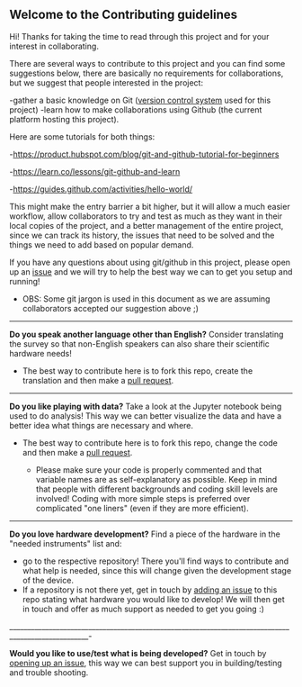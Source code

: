 ## Welcome to the Contributing guidelines

Hi! Thanks for taking the time to read through this project and for your interest in collaborating. 

There are several ways to contribute to this project and you can find some suggestions below, there are basically no requirements for collaborations, but we suggest that people interested in the project:

 -gather a basic knowledge on Git ([version control system](https://git-scm.com/book/en/v1/Getting-Started-About-Version-Control) used for this project) 
 -learn how to make collaborations using Github (the current platform hosting this project). 
 
 Here are some tutorials for both things:
  
  -https://product.hubspot.com/blog/git-and-github-tutorial-for-beginners
  
  -https://learn.co/lessons/git-github-and-learn
  
  -https://guides.github.com/activities/hello-world/
  

This might make the entry barrier a bit higher, but it will allow a much easier workflow, allow collaborators to try and test as much as they want in their local copies of the project, and a better management of the entire project, since we can track its history, the issues that need to be solved and the things we need to add based on popular demand.

If you have any questions about using git/github in this project, please open up an [issue](https://github.com/amchagas/map_fosh_demand/issues) and we will try to help the best way we can to get you setup and running!

- OBS: Some git jargon is used in this document as we are assuming collaborators accepted our suggestion above ;)

_________________________________________________________________________________________________________________________


**Do you speak another language other than English?** 
Consider translating the survey so that non-English speakers can also share their scientific hardware needs!

- The best way to contribute here is to fork this repo, create the translation and then make a [pull request](https://github.com/amchagas/map_fosh_demand/pulls).

__________________________________________________________________________________________


**Do you like playing with data?** 
Take a look at the Jupyter notebook being used to do analysis! This way we can better visualize the data and have a better idea what things are necessary and where.


- The best way to contribute here is to fork this repo, change the code and then make a [pull request](https://github.com/amchagas/map_fosh_demand/pulls).
  
  - Please make sure your code is properly commented and that variable names are as self-explanatory as possible. Keep in mind that people with different backgrounds and coding skill levels are involved! Coding with more simple steps is preferred over complicated "one liners" (even if they are more efficient).

____________________________________________________________________________________________________

**Do you love hardware development?**
Find a piece of the hardware in the "needed instruments" list and:
- go to the respective repository! There you'll find ways to contribute and what help is needed, since this will change given the development stage of the device.
- If a repository is not there yet, get in touch by [adding an issue](https://github.com/amchagas/map_fosh_demand/issues) to this repo stating what hardware you would like to develop! We will then get in touch and offer as much support as needed to get you going :)

____________________________________________________________________________________________________-


**Would you like to use/test what is being developed?**
Get in touch by [opening up an issue](https://github.com/amchagas/map_fosh_demand/issues), this way we can best support you in building/testing and trouble shooting.
